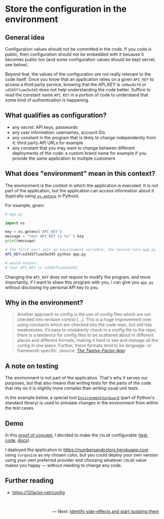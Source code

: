 Store the configuration in the environment
==========================================

General idea
------------

Configuration values should not be committed in the code. If you code is public, then configuration should not be embedded with it because it becomes public too (and some configuration values should be kept secret, see below).

Beyond that, the values of the configuration are not really relevant to the code itself. Once you know that an application relies on a given `API_KEY` to access a third party service, knowing that the API_KEY is `sd4wu8sfd` or `sd345fluae5w345` does not help understanding the code better. Suffice to read the constant name `API_KEY` in a portion of code to understand that some kind of authentication is happening.

What qualifies as configuration?
--------------------------------

- any secret: API keys, passwords
- any user information: usernames, account IDs
- any constant in the program that is likely to change independently from it: third party API URLs for example
- any constant that you may want to change between different deployments of the code: a custom brand name for example if you provide the same application to multiple customers

What does "environment" mean in this context?
---------------------------------------------

The environment is the context in which the application is executed. It is not part of the application, but the application can access information about it (typically using [`os.getenv`](https://docs.python.org/3.5/library/os.html#os.getenv) in Python).

For example, given:

```python
# app.py

import os

key = os.getenv('API_KEY')
message = "Your API_KEY is %s" % key
print(message)
```

```bash
# the first part sets an environment variable, the second runs app.py
API_KEY=sd345fluae5w345 python app.py

# would output:
# Your API_KEY is sd345fluae5w345
```

Changing the `API_KEY` does not require to modify the program, and more importantly, if I want to share this program with you, I can give you `app.py` without disclosing my personal API key to you.

Why in the environment?
-----------------------

> Another approach to config is the use of config files which are not checked into revision control [...]. This is a huge improvement over using constants which are checked into the code repo, but still has weaknesses: it’s easy to mistakenly check in a config file to the repo; there is a tendency for config files to be scattered about in different places and different formats, making it hard to see and manage all the config in one place. Further, these formats tend to be language- or framework-specific.
 _(source: [The Twelve-Factor App](https://12factor.net/config))_

 A note on testing
 -----------------

The environment is not part of the application. That's why it serves our purposes, but that also means that writing tests for the parts of the code that rely on it is slightly more complex than writing usual unit tests.

In the example below, a special tool [`EnvironmentVarGuard`](https://docs.python.org/3/library/test.html#test.support.EnvironmentVarGuard) (part of Python's standard library) is used to simulate changes in the environment from within the test cases.

Demo
----

In this [proof of concept][app], I decided to make the `COLOR` configurable ([test][test], [code][code], [docs][docs]).

  [app]: https://github.com/gonzalo-bulnes/kata-python-web-app
  [test]: https://github.com/gonzalo-bulnes/kata-python-web-app/blob/v1.0.0/test_numbersandcolors.py#L23
  [code]: https://github.com/gonzalo-bulnes/kata-python-web-app/blob/v1.0.0/numbersandcolors.py#L11
  [docs]: https://github.com/gonzalo-bulnes/kata-python-web-app/blame/v1.0.0/README.md#L37-L41

I deployed the application to https://numbersandcolors.herokuapp.com using `turquoise` as my chosen color, but you could deploy your own version using your own preferred provider and choosing whatever `COLOR` value makes you happy — without needing to change any code.

Further reading
---------------

- https://12factor.net/config

<br/>
<p align="right">— Next: <a href="./identify_and_start_isolating_side_effects.md">Identify side-effects and start isolating them</a></p>
